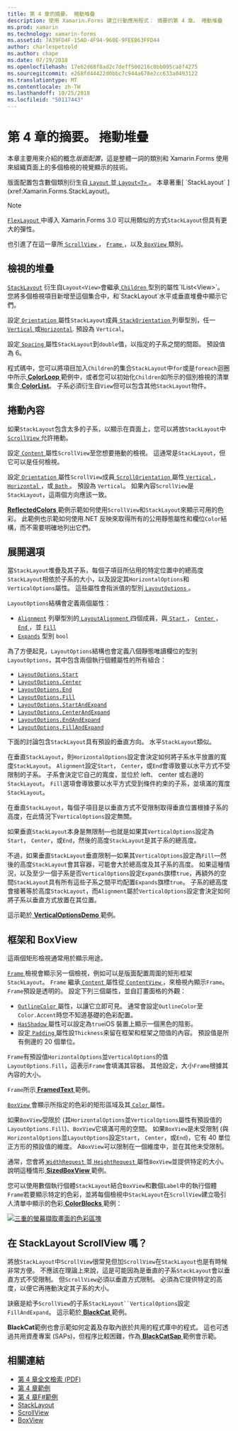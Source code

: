 ```yaml
---
title: 第 4 章的摘要。 捲動堆疊
description: 使用 Xamarin.Forms 建立行動應用程式： 摘要的第 4 章。 捲動堆疊
ms.prod: xamarin
ms.technology: xamarin-forms
ms.assetid: 7A39FD4F-15AD-4F94-960E-9FEEB63FFD44
author: charlespetzold
ms.author: chape
ms.date: 07/19/2018
ms.openlocfilehash: 17e62d68f8ad2c7deff500216c0bb095ca8f4275
ms.sourcegitcommit: e268fd44422d0bbc7c944a678e2cc633a0493122
ms.translationtype: MT
ms.contentlocale: zh-TW
ms.lasthandoff: 10/25/2018
ms.locfileid: "50117443"
---
```

# <a name="summary-of-chapter-4-scrolling-the-stack"></a>第 4 章的摘要。 捲動堆疊

本章主要用來介紹的概念*版面配置*，這是整體一詞的類別和 Xamarin.Forms 使用來組織頁面上的多個檢視的視覺顯示的技術。

版面配置包含數個類別衍生自[ `Layout` ](xref:Xamarin.Forms.Layout)並[ `Layout<T>` ](xref:Xamarin.Forms.Layout`1)。 本章著重[ `StackLayout` ](xref:Xamarin.Forms.StackLayout)。

> [!NOTE]
> [ `FlexLayout` ](~/xamarin-forms/user-interface/layouts/flex-layout.md)中導入 Xamarin.Forms 3.0 可以用類似的方式`StackLayout`但具有更大的彈性。

也引進了在這一章所[ `ScrollView` ](xref:Xamarin.Forms.ScrollView)， [ `Frame` ](xref:Xamarin.Forms.Frame)，以及[ `BoxView` ](xref:Xamarin.Forms.BoxView)類別。

## <a name="stacks-of-views"></a>檢視的堆疊

[`StackLayout`](xref:Xamarin.Forms.StackLayout) 衍生自`Layout<View>`會繼承[ `Children` ](xref:Xamarin.Forms.Layout`1)型別的屬性`IList<View>`。 您將多個檢視項目新增至這個集合中，和`StackLayout`水平或垂直堆疊中顯示它們。

設定[ `Orientation` ](xref:Xamarin.Forms.StackLayout.Orientation)屬性`StackLayout`成員[ `StackOrientation` ](xref:Xamarin.Forms.StackOrientation)列舉型別，任一[ `Vertical` ](xref:Xamarin.Forms.StackOrientation.Vertical)或[`Horizontal`](xref:Xamarin.Forms.StackOrientation.Horizontal). 預設為 `Vertical`。

設定[ `Spacing` ](xref:Xamarin.Forms.StackLayout.Spacing)屬性`StackLayout`到`double`值，以指定的子系之間的間距。 預設值為 6。

程式碼中，您可以將項目加入`Children`的集合`StackLayout`中`for`或是`foreach`迴圈中所示[ **ColorLoop** ](https://github.com/xamarin/xamarin-forms-book-samples/tree/master/Chapter04/ColorLoop)範例中，或者您可以初始化`Children`如所示的個別檢視的清單集合[ **ColorList**](https://github.com/xamarin/xamarin-forms-book-samples/tree/master/Chapter04/ColorList)。 子系必須衍生自`View`但可以包含其他`StackLayout`物件。

## <a name="scrolling-content"></a>捲動內容

如果`StackLayout`包含太多的子系，以顯示在頁面上，您可以將放`StackLayout`中[ `ScrollView` ](xref:Xamarin.Forms.ScrollView)允許捲動。

設定[ `Content` ](xref:Xamarin.Forms.ScrollView.Content)屬性`ScrollView`至您想要捲動的檢視。 這通常是`StackLayout`，但它可以是任何檢視。

設定[ `Orientation` ](xref:Xamarin.Forms.ScrollView.Orientation)屬性`ScrollView`成員[ `ScrollOrientation` ](xref:Xamarin.Forms.ScrollOrientation)屬性[ `Vertical` ](xref:Xamarin.Forms.ScrollOrientation.Vertical)， [ `Horizontal` ](xref:Xamarin.Forms.ScrollOrientation.Horizontal)，或[ `Both` ](xref:Xamarin.Forms.ScrollOrientation.Both)。 預設為 `Vertical`。 如果內容`ScrollView`是`StackLayout`，這兩個方向應該一致。

[ **ReflectedColors** ](https://github.com/xamarin/xamarin-forms-book-samples/tree/master/Chapter04/ReflectedColors)範例示範如何使用`ScrollView`和`StackLayout`來顯示可用的色彩。 此範例也示範如何使用.NET 反映來取得所有的公用靜態屬性和欄位`Color`結構，而不需要明確地列出它們。

## <a name="the-expands-option"></a>展開選項

當`StackLayout`堆疊及其子系，每個子項目所佔用的特定位置中的總高度`StackLayout`相依於子系的大小，以及設定其`HorizontalOptions`和`VerticalOptions`屬性。 這些屬性會指派值的型別[ `LayoutOptions` ](http://developer.xamstage.com/api/type/Xamarin.Forms.LayoutOptions/)。

`LayoutOptions`結構會定義兩個屬性：

- [`Alignment`](xref:Xamarin.Forms.LayoutOptions.Alignment) 列舉型別的[ `LayoutAlignment` ](xref:Xamarin.Forms.LayoutAlignment)四個成員，與[ `Start` ](xref:Xamarin.Forms.LayoutAlignment.Start)， [ `Center` ](xref:Xamarin.Forms.LayoutAlignment.Center)， [ `End` ](xref:Xamarin.Forms.LayoutAlignment.End)，並 [`Fill`](xref:Xamarin.Forms.LayoutAlignment.Fill)
- [`Expands`](xref:Xamarin.Forms.LayoutOptions.Expands) 型別 `bool`

為了方便起見，`LayoutOptions`結構也會定義八個靜態唯讀欄位的型別`LayoutOptions`，其中包含兩個執行個體屬性的所有組合：

- [`LayoutOptions.Start`](xref:Xamarin.Forms.LayoutOptions.Start)
- [`LayoutOptions.Center`](xref:Xamarin.Forms.LayoutOptions.Center)
- [`LayoutOptions.End`](xref:Xamarin.Forms.LayoutOptions.End)
- [`LayoutOptions.Fill`](xref:Xamarin.Forms.LayoutOptions.Fill)
- [`LayoutOptions.StartAndExpand`](xref:Xamarin.Forms.LayoutOptions.StartAndExpand)
- [`LayoutOptions.CenterAndExpand`](xref:Xamarin.Forms.LayoutOptions.CenterAndExpand)
- [`LayoutOptions.EndAndExpand`](xref:Xamarin.Forms.LayoutOptions.EndAndExpand)
- [`LayoutOptions.FillAndExpand`](xref:Xamarin.Forms.LayoutOptions.FillAndExpand)

下面的討論包含`StackLayout`具有預設的垂直方向。 水平`StackLayout`類似。

在垂直`StackLayout`，則`HorizontalOptions`設定會決定如何將子系水平放置的寬度`StackLayout`。 `Alignment`設定`Start`， `Center`，或`End`會導致要以水平方式不受限制的子系。 子系會決定它自己的寬度，並位於 left、 center 或右邊的`StackLayout`。 `Fill`選項會導致要以水平方式受到條件約束的子系，並填滿的寬度`StackLayout`。

在垂直`StackLayout`，每個子項目是以垂直方式不受限制取得垂直位置根據子系的高度，在此情況下`VerticalOptions`設定無關。

如果垂直`StackLayout`本身是無限制&mdash;也就是如果其`VerticalOptions`設定為`Start`， `Center`，或`End`，然後的高度`StackLayout`是其子系的總高度。

不過，如果垂直`StackLayout`垂直限制&mdash;如果其`VerticalOptions`設定為`Fill`&mdash;然後的高度`StackLayout`會其容器，可能會大於總高度及其子系的高度。 如果這種情況，以及至少一個子系是否`VerticalOptions`設定`Expands`旗標`true`，再額外的空間`StackLayout`具有所有這些子系之間平均配置`Expands`旗標`true`。 子系的總高度會接著等於高度`StackLayout`，而`Alignment`屬於`VerticalOptions`設定會決定如何將子系以垂直方式放置在其位置。

這示範於[ **VerticalOptionsDemo** ](https://github.com/xamarin/xamarin-forms-book-samples/tree/master/Chapter04/VerticalOptionsDemo)範例。

## <a name="frame-and-boxview"></a>框架和 BoxView

這兩個矩形檢視通常用於顯示用途。

[ `Frame` ](xref:Xamarin.Forms.Frame) 檢視會顯示另一個檢視，例如可以是版面配置周圍的矩形框架`StackLayout`。 `Frame` 繼承[ `Content` ](xref:Xamarin.Forms.ContentView.Content)屬性從[ `ContentView` ](xref:Xamarin.Forms.ContentView) ，來檢視內顯示`Frame`。 `Frame`預設是透明的。 設定下列三個屬性，並自訂畫面格的外觀：

- [ `OutlineColor` ](xref:Xamarin.Forms.Frame.OutlineColor)屬性，以讓它立即可見。 通常會設定`OutlineColor`至`Color.Accent`時您不知道基礎的色彩配置。
- [ `HasShadow` ](xref:Xamarin.Forms.Frame.HasShadow)屬性可以設定為`true`iOS 裝置上顯示一個黑色的陰影。
- 設定[ `Padding` ](xref:Xamarin.Forms.Layout.Padding)屬性設`Thickness`来留在框架和框架之間值的內容。 預設值是所有側邊的 20 個單位。

`Frame`有預設值`HorizontalOptions`並`VerticalOptions`的值`LayoutOptions.Fill`，這表示`Frame`會填滿其容器。 其他設定，大小`Frame`根據其內容的大小。

`Frame`所示[ **FramedText** ](https://github.com/xamarin/xamarin-forms-book-samples/tree/master/Chapter04/FramedText)範例。

[ `BoxView` ](xref:Xamarin.Forms.BoxView)會顯示所指定的色彩的矩形區域及其[ `Color` ](xref:Xamarin.Forms.BoxView.Color)屬性。

如果`BoxView`受限於 (其`HorizontalOptions`並`VerticalOptions`屬性有預設值的`LayoutOptions.Fill`)、`BoxView`它填滿可用的空間。 如果`BoxView`是未受限制 (與`HorizontalOptions`並`LayoutOptions`設定`Start`， `Center`，或`End`)，它有 40 單位正方形的預設值的維度。 A`BoxView`可以限制在一個維度中，並在其他未受限制。

通常，您會將[ `WidthRequest` ](xref:Xamarin.Forms.VisualElement.WidthRequest)並[ `HeightRequest` ](xref:Xamarin.Forms.VisualElement.HeightRequest)屬性`BoxView`並提供特定的大小。 說明這種情形[ **SizedBoxView** ](https://github.com/xamarin/xamarin-forms-book-samples/tree/master/Chapter04/SizedBoxView)範例。

您可以使用數個執行個體`StackLayout`結合`BoxView`和數個`Label`中的執行個體`Frame`若要顯示特定的色彩，並將每個檢視中`StackLayout`在`ScrollView`建立吸引人清單中顯示的色彩[ **ColorBlocks** ](https://github.com/xamarin/xamarin-forms-book-samples/tree/master/Chapter04/ColorBlocks)範例：

[![三重的螢幕擷取畫面的色彩區塊](images/ch04fg11-small.png "清單中的色彩")](images/ch04fg11-large.png#lightbox "清單的色彩")

## <a name="a-scrollview-in-a-stacklayout"></a>在 StackLayout ScrollView 嗎？

將放`StackLayout`中`ScrollView`很常見但加`ScrollView`在`StackLayout`也是有時候非常方便。 不應該在理論上來說，這是可能因為是垂直的子系`StackLayout`會以垂直方式不受限制。 但`ScrollView`必須以垂直方式限制。 必須為它提供特定的高度，以便它再捲動決定其子系的大小。

訣竅是給予`ScrollView`的子系`StackLayout``VerticalOptions`設定`FillAndExpand`。 這示範於[ **BlackCat** ](https://github.com/xamarin/xamarin-forms-book-samples/tree/master/Chapter04/BlackCat)範例。

**BlackCat**範例也會示範如何定義及存取內嵌於共用的程式庫中的程式。 這也可透過共用資產專案 (SAPs)，但程序比較困難，作為[ **BlackCatSap** ](https://github.com/xamarin/xamarin-forms-book-samples/tree/master/Chapter04/BlackCatSap)範例會示範。



## <a name="related-links"></a>相關連結

- [第 4 章全文檢索 (PDF)](https://download.xamarin.com/developer/xamarin-forms-book/XamarinFormsBook-Ch04-Apr2016.pdf)
- [第 4 章範例](https://github.com/xamarin/xamarin-forms-book-samples/tree/master/Chapter04)
- [第 4 章F#範例](https://github.com/xamarin/xamarin-forms-book-samples/tree/master/Chapter04/FS)
- [StackLayout](~/xamarin-forms/user-interface/layouts/stack-layout.md)
- [ScrollView](~/xamarin-forms/user-interface/layouts/scroll-view.md)
- [BoxView](~/xamarin-forms/user-interface/boxview.md)
